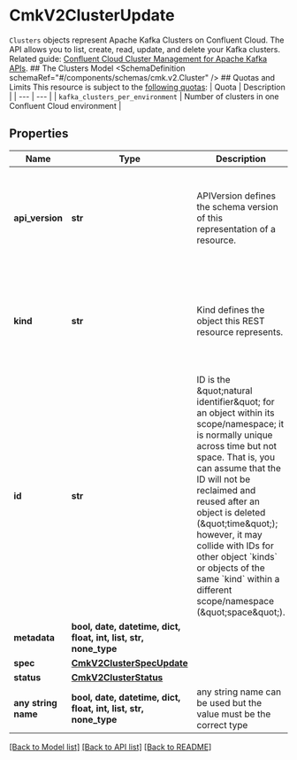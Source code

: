 # CmkV2ClusterUpdate

`Clusters` objects represent Apache Kafka Clusters on Confluent Cloud.  The API allows you to list, create, read, update, and delete your Kafka clusters.   Related guide: [Confluent Cloud Cluster Management for Apache Kafka APIs](https://docs.confluent.io/cloud/current/clusters/cluster-api.html).  ## The Clusters Model <SchemaDefinition schemaRef=\"#/components/schemas/cmk.v2.Cluster\" />  ## Quotas and Limits This resource is subject to the [following quotas](https://docs.confluent.io/cloud/current/quotas/overview.html):  | Quota | Description | | --- | --- | | `kafka_clusters_per_environment` | Number of clusters in one Confluent Cloud environment |

## Properties
Name | Type | Description | Notes
------------ | ------------- | ------------- | -------------
**api_version** | **str** | APIVersion defines the schema version of this representation of a resource. | [optional] [readonly]  if omitted the server will use the default value of "cmk/v2"
**kind** | **str** | Kind defines the object this REST resource represents. | [optional] [readonly]  if omitted the server will use the default value of "Cluster"
**id** | **str** | ID is the \&quot;natural identifier\&quot; for an object within its scope/namespace; it is normally unique across time but not space. That is, you can assume that the ID will not be reclaimed and reused after an object is deleted (\&quot;time\&quot;); however, it may collide with IDs for other object &#x60;kinds&#x60; or objects of the same &#x60;kind&#x60; within a different scope/namespace (\&quot;space\&quot;). | [optional] [readonly] 
**metadata** | **bool, date, datetime, dict, float, int, list, str, none_type** |  | [optional] 
**spec** | [**CmkV2ClusterSpecUpdate**](CmkV2ClusterSpecUpdate.md) |  | [optional] 
**status** | [**CmkV2ClusterStatus**](CmkV2ClusterStatus.md) |  | [optional] 
**any string name** | **bool, date, datetime, dict, float, int, list, str, none_type** | any string name can be used but the value must be the correct type | [optional]

[[Back to Model list]](../README.md#documentation-for-models) [[Back to API list]](../README.md#documentation-for-api-endpoints) [[Back to README]](../README.md)


